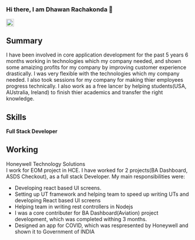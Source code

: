 ### Hi there, I am Dhawan Rachakonda 👋
<a href="https://twitter.com/the1rachakonda">
  <img align="left" alt="Dhawan Rachakonda | Twitter" width="21px" src="https://raw.githubusercontent.com/anuraghazra/anuraghazra/master/assets/twitter.svg" />
</a>
<br/>

## Summary
I have been involved in core application development for the past 5 years 6 months working in technologies which my company needed, and shown some amaizing profits for my company by improving customer experience drastically. I was very flexible with the technologies which my company needed.
I also took sessions for my company for making thier employees progress technically.
I also work as a free lancer by helping students(USA, AUstralia, Ireland) to finish thier academics and transfer the right knowledge.

## Skills
<strong>Full Stack Developer</strong>

## Working
Honeywell Technology Solutions<br/>
I work for EOM project in HCE. I have worked for 2 projects(BA Dashboard, ASDS Checkout), as a full stack Developer. My main responsibilities were:
<ul>
<li>Developing react based UI screens.</li>
<li>Setting up UT framework and helping team to speed up writing UTs and developing React based UI screens </li>
<li>Helping team in writing rest controllers in Nodejs </li>
<li>I was a core contributer for BA Dashboard(Aviation) project development, which was completed withing 3 months. </li>
<li>Designed an <storng>app for COVID, which was respresented by Honeywell and shown it to Government of INDIA</strong></li>
</ul>
